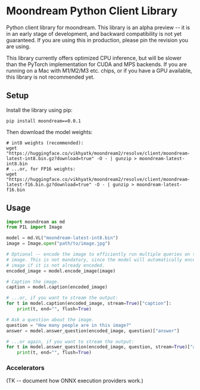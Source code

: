 # Moondream Python Client Library

Python client library for moondream. This library is an alpha preview -- it is
in an early stage of development, and backward compatibility is not yet
guaranteed. If you are using this in production, please pin the revision you
are using.

This library currently offers optimized CPU inference, but will be slower than
the PyTorch implementation for CUDA and MPS backends. If you are running on a
Mac with M1/M2/M3 etc. chips, or if you have a GPU available, this library is
not recommended yet.

## Setup

Install the library using pip:

```
pip install moondream==0.0.1
```

Then download the model weights:

```
# int8 weights (recommended):
wget "https://huggingface.co/vikhyatk/moondream2/resolve/client/moondream-latest-int8.bin.gz?download=true" -O - | gunzip > moondream-latest-int8.bin
# ...or, for FP16 weights:
wget "https://huggingface.co/vikhyatk/moondream2/resolve/client/moondream-latest-f16.bin.gz?download=true" -O - | gunzip > moondream-latest-f16.bin
```

## Usage

```python
import moondream as md
from PIL import Image

model = md.VL("moondream-latest-int8.bin")
image = Image.open("path/to/image.jpg")

# Optional -- encode the image to efficiently run multiple queries on the same
# image. This is not mandatory, since the model will automatically encode the
# image if it is not already encoded.
encoded_image = model.encode_image(image)

# Caption the image.
caption = model.caption(encoded_image)

# ...or, if you want to stream the output:
for t in model.caption(encoded_image, stream=True)["caption"]:
    print(t, end="", flush=True)

# Ask a question about the image.
question = "How many people are in this image?"
answer = model.answer_question(encoded_image, question)["answer"]

# ...or again, if you want to stream the output:
for t in model.answer_question(encoded_image, question, stream=True)["answer"]:
    print(t, end="", flush=True)
```

### Accelerators

(TK -- document how ONNX execution providers work.)
